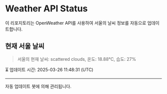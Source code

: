 
# Weather API Status

이 리포지토리는 OpenWeather API를 사용하여 서울의 날씨 정보를 자동으로 업데이트합니다.

## 현재 서울 날씨
> 서울의 현재 날씨: scattered clouds, 온도: 18.88°C, 습도: 27%

⏳ 업데이트 시간: 2025-03-26 11:48:31 (UTC)

---
자동 업데이트 봇에 의해 관리됩니다.
